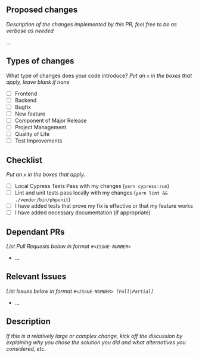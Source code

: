 ## Proposed changes

_Description of the changes implemented by this PR, feel free to be as verbose as needed_

...

## Types of changes

What type of changes does your code introduce?
_Put an `x` in the boxes that apply, leave blank if none_

- [ ] Frontend
- [ ] Backend
- [ ] Bugfix
- [ ] New feature
- [ ] Component of Major Release
- [ ] Project Management
- [ ] Quality of Life
- [ ] Test Improvements

## Checklist

_Put an `x` in the boxes that apply._

- [ ] Local Cypress Tests Pass with my changes (`yarn cypress:run`)
- [ ] Lint and unit tests pass locally with my changes (`yarn lint && ./vendor/bin/phpunit`)
- [ ] I have added tests that prove my fix is effective or that my feature works
- [ ] I have added necessary documentation (if appropriate)

## Dependant PRs

_List Pull Requests below in format `#<ISSUE-NUMBER>`_
- ...

## Relevant Issues

_List Issues below in format `#<ISSUE-NUMBER> [Full|Partial]`_
- ...

## Description

_If this is a relatively large or complex change, kick off the discussion by explaining why you chose the solution you did and what alternatives you considered, etc._


